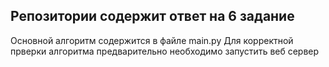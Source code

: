 ## Репозитории содержит ответ на 6 задание

Основной алгоритм содержится в файле main.py
Для корректной прверки алгоритма предварительно необходимо запустить веб сервер